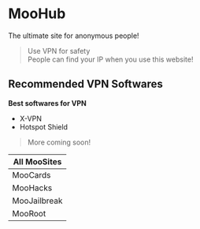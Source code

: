 <!DOCTYPE html>
<html>

<head>
  <meta charset="utf-8">
  <meta name="viewport" content="width=device-width, initial-scale=1.0">
  <link rel="stylesheet" href="https://stackedit.io/style.css" />
</head>

<body class="stackedit">
  <div class="stackedit__html"><h1 id="moohub">MooHub</h1>
<p>The ultimate site for anonymous people!</p>
<blockquote>
<p>Use VPN for safety<br>
People can find your IP when you use this website!</p>
</blockquote>
<h2 id="recommended-vpn-softwares">Recommended VPN Softwares</h2>
<p><strong>Best softwares for VPN</strong></p>
<ul>
<li>X-VPN</li>
<li>Hotspot Shield</li>
</ul>
<blockquote>
<p>More coming soon!</p>
</blockquote>

<table>
<thead>
<tr>
<th>All MooSites</th>
</tr>
</thead>
<tbody>
<tr>
<td>MooCards</td>
</tr>
<tr>
<td>MooHacks</td>
</tr>
<tr>
<td>MooJailbreak</td>
</tr>
<tr>
<td>MooRoot</td>
</tr>
</tbody>
</table></div>
</body>

</html>

